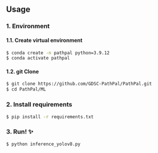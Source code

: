 <br>


## Usage 

### 1. Environment  
#### 1.1. Create virtual environment 
```sh
$ conda create -n pathpal python=3.9.12
$ conda activate pathpal
```
#### 1.2. git Clone 
```sh
$ git clone https://github.com/GDSC-PathPal/PathPal.git
$ cd PathPal/ML
```

### 2. Install requirements 
```sh
$ pip install -r requirements.txt
```


### 3. Run! ✨
```sh
$ python inference_yolov8.py
```

<br>
